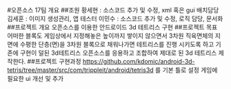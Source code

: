 #오픈소스 17팀 개요
##조원
황세현 : 소스코드 추가 및 수정, xml 혹은 gui 배치담당
김세훈 : 이미지 생성관리, 앱 테스터
이민수 : 소스코드 추가 및 수정, 로직 담당, 문서화
##프로젝트 개요
오픈소스를 이용한 안드로이드 3d 테트리스 구현
##프로젝트 목표
어떠한 블록도 게임상에서 지정해놓은 높이까지 쌓이지 않으면서 3차원 직육면체의 지면에 수평한 단층(면)을 3차원 블록으로 채워나가면 테트리스를 진행 시키도록 하고 기존에 구현이 덜된 3d테트리스 오픈소스를 응용하고 조합하여 제대로 된 3d 테트리스 제작한다.
##프로젝트 구현과정
https://github.com/kdomic/android-3d-tetris/tree/master/src/com/trippleit/android/tetris3d 를 기본 틀로 설정
게임에 필요한 ui 개선 및 추가
